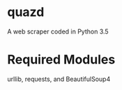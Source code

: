 # quazd
 A web scraper coded in Python 3.5 
 
# Required Modules
 urllib, requests, and BeautifulSoup4
 
 
 
